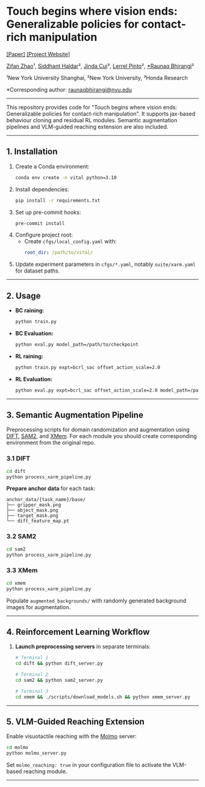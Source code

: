 # **Touch begins where vision ends: Generalizable policies for contact-rich manipulation**
[[Paper]](https://arxiv.org/abs/2506.13762) [[Project Website]](https://vitalprecise.github.io/)

[Zifan Zhao](https://www.zifanzhao.com)¹, [Siddhant Haldar](http://siddhanthaldar.github.io/)², [Jinda Cui](https://www.jindacui.com/bio/)³, [Lerrel Pinto](https://www.lerrelpinto.com/)², [*Raunaq Bhirangi](https://raunaqbhirangi.github.io/)²

¹New York University Shanghai, ²New York University, ³Honda Research

*Corresponding author: raunaqbhirangi@nyu.edu

---
This repository provides code for "Touch begins where vision ends: Generalizable policies for contact-rich manipulation". It supports jax-based behaviour cloning and residual RL modules. Semantic augmentation pipelines and VLM-guided reaching extension are also included.

---

## 1. Installation

1. Create a Conda environment:
   ```bash
   conda env create -n vital python=3.10
   ```
2. Install dependencies:
   ```bash
   pip install -r requirements.txt
   ```
3. Set up pre-commit hooks:
   ```bash
   pre-commit install
   ```
4. Configure project root:
   - Create `cfgs/local_config.yaml` with:
     ```yaml
     root_dir: /path/to/vital/
     ```
5. Update experiment parameters in `cfgs/*.yaml`, notably `suite/xarm.yaml` for dataset paths.

---

## 2. Usage

- **BC raining:**
  ```bash
  python train.py
  ```
- **BC Evaluation:**
  ```bash
  python eval.py model_path=/path/to/checkpoint
  ```

- **RL raining:**
  ```bash
  python train.py expt=bcrl_sac offset_action_scale=2.0
  ```
- **RL Evaluation:**
  ```bash
  python eval.py expt=bcrl_sac offset_action_scale=2.0 model_path=/path/to/checkpoint
  ```
---

## 3. Semantic Augmentation Pipeline

Preprocessing scripts for domain randomization and augmentation using [DIFT](https://github.com/Tsingularity/dift), [SAM2](https://github.com/facebookresearch/sam2), and [XMem](https://github.com/hkchengrex/XMem). For each module you should create corresponding environment from the original repo.

### 3.1 DIFT

```bash
cd dift
python process_xarm_pipeline.py
```

**Prepare anchor data** for each task:
   ```
   anchor_data/{task_name}/base/
   ├── gripper_mask.png
   ├── object_mask.png
   ├── target_mask.png
   └── dift_feature_map.pt
   ```

### 3.2 SAM2

```bash
cd sam2
python process_xarm_pipeline.py
```

### 3.3 XMem

```bash
cd xmem
python process_xarm_pipeline.py
```

Populate `augmented_backgrounds/` with randomly generated background images for augmentation.

---

## 4. Reinforcement Learning Workflow


1. **Launch preprocessing servers** in separate terminals:
   ```bash
   # Terminal 1
   cd dift && python dift_server.py

   # Terminal 2
   cd sam2 && python sam2_server.py

   # Terminal 3
   cd xmem && ./scripts/download_models.sh && python xmem_server.py
   ```

---

## 5. VLM-Guided Reaching Extension

Enable visuotactile reaching with the [Molmo](https://github.com/allenai/molmo) server:

```bash
cd molmo
python molmo_server.py
```

Set `molmo_reaching: true` in your configuration file to activate the VLM-based reaching module.

---
